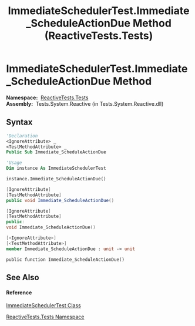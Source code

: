 ﻿---
title: ImmediateSchedulerTest.Immediate_ScheduleActionDue Method  (ReactiveTests.Tests)
TOCTitle: Immediate_ScheduleActionDue Method
ms:assetid: M:ReactiveTests.Tests.ImmediateSchedulerTest.Immediate_ScheduleActionDue
ms:mtpsurl: https://msdn.microsoft.com/en-us/library/reactivetests.tests.immediateschedulertest.immediate_scheduleactiondue(v=VS.103)
ms:contentKeyID: 36620302
ms.date: 06/28/2011
mtps_version: v=VS.103
f1_keywords:
- ReactiveTests.Tests.ImmediateSchedulerTest.Immediate_ScheduleActionDue
dev_langs:
- CSharp
- JScript
- VB
- FSharp
- c++
---

# ImmediateSchedulerTest.Immediate\_ScheduleActionDue Method

**Namespace:**  [ReactiveTests.Tests](hh289046\(v=vs.103\).md)  
**Assembly:**  Tests.System.Reactive (in Tests.System.Reactive.dll)

## Syntax

``` vb
'Declaration
<IgnoreAttribute> _
<TestMethodAttribute> _
Public Sub Immediate_ScheduleActionDue
```

``` vb
'Usage
Dim instance As ImmediateSchedulerTest

instance.Immediate_ScheduleActionDue()
```

``` csharp
[IgnoreAttribute]
[TestMethodAttribute]
public void Immediate_ScheduleActionDue()
```

``` c++
[IgnoreAttribute]
[TestMethodAttribute]
public:
void Immediate_ScheduleActionDue()
```

``` fsharp
[<IgnoreAttribute>]
[<TestMethodAttribute>]
member Immediate_ScheduleActionDue : unit -> unit 
```

``` jscript
public function Immediate_ScheduleActionDue()
```

## See Also

#### Reference

[ImmediateSchedulerTest Class](hh315355\(v=vs.103\).md)

[ReactiveTests.Tests Namespace](hh289046\(v=vs.103\).md)

